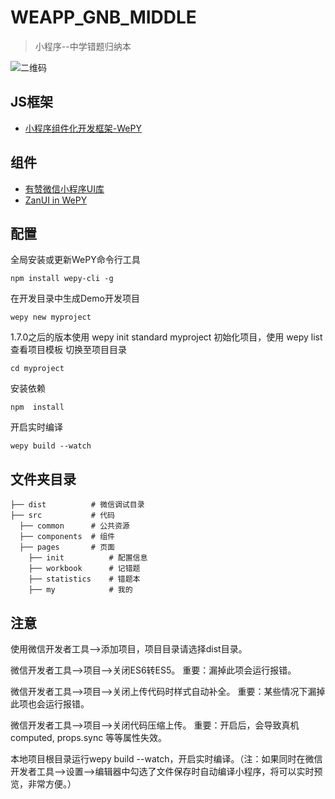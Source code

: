 # WEAPP_GNB_MIDDLE
> 小程序--中学错题归纳本

![二维码](http://img.guinaben.com/WEAPP_GNB_MIDDLE.jpg)

## JS框架
-	[小程序组件化开发框架-WePY](https://tencent.github.io/wepy/document.html#/)

## 组件
-	[有赞微信小程序UI库](https://github.com/youzan/zanui-weapp)
- [ZanUI in WePY](https://github.com/brucx/wepy-zanui-demo)

## 配置
全局安装或更新WePY命令行工具
```
npm install wepy-cli -g
```
在开发目录中生成Demo开发项目
```
wepy new myproject
```
1.7.0之后的版本使用 wepy init standard myproject 初始化项目，使用 wepy list 查看项目模板
切换至项目目录
```
cd myproject
```
安装依赖
```
npm  install
```
开启实时编译
```
wepy build --watch
```

## 文件夹目录
```
├── dist          # 微信调试目录
├── src           # 代码
  ├── common      # 公共资源
  ├── components  # 组件
  ├── pages       # 页面
    ├── init          # 配置信息
    ├── workbook      # 记错题
    ├── statistics    # 错题本
    ├── my            # 我的
```

## 注意
使用微信开发者工具-->添加项目，项目目录请选择dist目录。

微信开发者工具-->项目-->关闭ES6转ES5。 重要：漏掉此项会运行报错。

微信开发者工具-->项目-->关闭上传代码时样式自动补全。 重要：某些情况下漏掉此项也会运行报错。

微信开发者工具-->项目-->关闭代码压缩上传。 重要：开启后，会导致真机computed, props.sync 等等属性失效。

本地项目根目录运行wepy build --watch，开启实时编译。（注：如果同时在微信开发者工具-->设置-->编辑器中勾选了文件保存时自动编译小程序，将可以实时预览，非常方便。）
